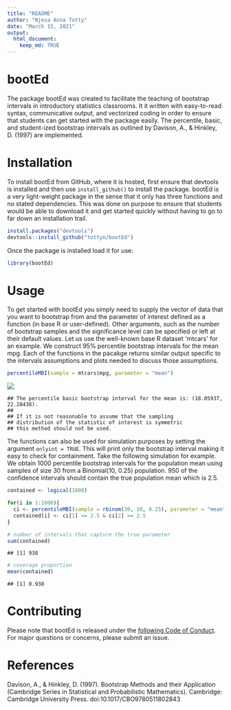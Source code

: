 ```yaml
---
title: "README"
author: "Njesa Anna Totty"
date: "March 15, 2021"
output: 
  html_document:
    keep_md: TRUE
---
```




# bootEd

The package bootEd was created to facilitate the teaching of bootstrap intervals in introductory statistics classrooms. It it written with easy-to-read syntax, communicative output, and vectorized coding in order to ensure that students can get started with the package easily. The percentile, basic, and student-ized bootstrap intervals as outlined by Davison, A., & Hinkley, D. (1997) are implemented.

# Installation

To install bootEd from GitHub, where it is hosted, first ensure that devtools is installed and then use `install_github()` to install the package. bootEd is a very light-weight package in the sense that it only has three functions and no stated dependencies. This was done on purpose to ensure that students would be able to download it and get started quickly without having to go to far down an installation trail. 


```r
install.packages("devtools")
devtools::install_github("tottyn/bootEd")
```

Once the package is installed load it for use:


```r
library(bootEd)
```

# Usage

To get started with bootEd you simply need to supply the vector of data that you want to bootstrap from and the parameter of interest defined as a function (in base R or user-defined). Other arguments, such as the number of bootstrap samples and the significance level can be specified or left at their default values. Let us use the well-known base R dataset 'mtcars' for an example. We construct 95% percentile bootstrap intervals for the mean mpg. Each of the functions in the pacakge returns similar output specific to the intervals assumptions and plots needed to discuss those assumptions.


```r
percentileMBI(sample = mtcars$mpg, parameter = "mean")
```

![](README_files/figure-html/unnamed-chunk-3-1.png)<!-- -->

```
## The percentile basic bootstrap interval for the mean is: (18.05937, 22.28438).
## 
## If it is not reasonable to assume that the sampling 
## distribution of the statistic of interest is symmetric 
## this method should not be used.
```

The functions can also be used for simulation purposes by setting the argument `onlyint = TRUE`. This will print only the bootstrap interval making it easy to check for containment. Take the following simulation for example. We obtain 1000 percentile bootstrap intervals for the population mean using samples of size 30 from a Binomial(10, 0.25) population. 950 of the confidence intervals should contain the true population mean which is 2.5. 


```r
contained <- logical(1000)

for(i in 1:1000){
  ci <- percentileMBI(sample = rbinom(30, 10, 0.25), parameter = "mean", onlyint = TRUE)
  contained[i] <- ci[1] <= 2.5 & ci[2] >= 2.5
}

# number of intervals that capture the true parameter
sum(contained)
```

```
## [1] 938
```

```r
# coverage proportion
mean(contained)
```

```
## [1] 0.938
```

# Contributing

Please note that bootEd is released under the [following Code of Conduct](code_of_conduct.md). For major questions or concerns, please submit an issue.



# References 

Davison, A., & Hinkley, D. (1997). Bootstrap Methods and their Application (Cambridge Series in Statistical and Probabilistic Mathematics). Cambridge: Cambridge University Press. doi:10.1017/CBO9780511802843

